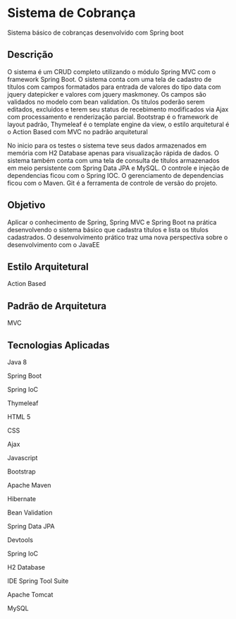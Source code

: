 <h1> Sistema de Cobrança </h1>
<p>Sistema básico de cobranças desenvolvido com Spring boot</p>

<h2>Descrição</h2>
<p>O sistema é um CRUD completo utilizando o módulo Spring MVC com o framework Spring Boot. O sistema conta com uma tela de cadastro de títulos com campos formatados para entrada de valores do tipo data com jquery datepicker e valores com jquery maskmoney. Os campos são validados no modelo com bean validation. Os titulos poderão serem editados, excluidos e terem seu status de recebimento modificados via Ajax com processamento e renderização parcial. Bootstrap é o framework de layout padrão, Thymeleaf é o template engine da view, o estilo arquitetural é o Action Based com MVC no padrão arquitetural</p> No inicio para os testes o sistema teve seus dados armazenados em memória com H2 Database apenas para visualização rápida de dados. O sistema também conta com uma tela de consulta de títulos armazenados em meio persistente com Spring Data JPA e MySQL. O controle e injeção de dependencias ficou com o Spring IOC. O gerenciamento de dependencias ficou com o Maven. Git é a ferramenta de controle de versão do projeto. 

<h2>Objetivo</h2>
<p>Aplicar o conhecimento de Spring, Spring MVC e Spring Boot na prática desenvolvendo o sistema básico que cadastra títulos e lista os títulos cadastrados. O desenvolvimento prático traz uma nova perspectiva sobre o desenvolvimento com o JavaEE</p>
  
<h2>Estilo Arquitetural</h2>
<p>Action Based</p>

<h2>Padrão de Arquitetura</h2>
<p>MVC</p>
  
<h2>Tecnologias Aplicadas</h2>
<p>Java 8</p>
<p>Spring Boot</p>
<p>Spring IoC</p>
<p>Thymeleaf</p>
<p>HTML 5</p>
<p>CSS</p>
<p>Ajax</p>
<p>Javascript</p>
<p>Bootstrap</p>
<p>Apache Maven</p>
<p>Hibernate</p>
<p>Bean Validation</p>
<p>Spring Data JPA</p>
<p>Devtools</p>
<p>Spring IoC</p>
<p>H2 Database</p>
<p>IDE Spring Tool Suite</p>
<p>Apache Tomcat</p>
<p>MySQL</p>
